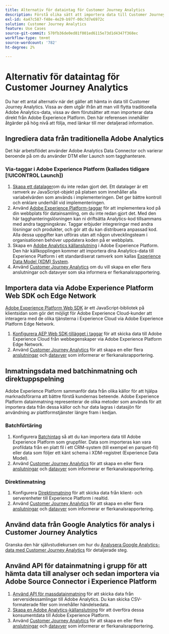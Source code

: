 ```yaml
---
title: Alternativ för dataintag för Customer Journey Analytics
description: Förstå olika sätt att importera data till Customer Journey Analytics
exl-id: 4a47c587-f48e-4e29-b97f-00c7d7e6972c
solution: Customer Journey Analytics
feature: Use Cases
source-git-commit: 570fb36de0ed81f001ed6115e73d1d4347f368ec
workflow-type: tm+mt
source-wordcount: '782'
ht-degree: 2%

---
```


# Alternativ för dataintag för Customer Journey Analytics

Du har ett antal alternativ när det gäller att hämta in data till Customer Journey Analytics. Vissa av dem utgår ifrån att man vill flytta traditionella Adobe Analytics-data, vissa av dem förutsätter att man importerar data direkt från Adobe Experience Platform. Den här referensen innehåller åtgärder på hög nivå att följa, med länkar till mer detaljerad information.

## Ingrediera data från traditionella Adobe Analytics

Det här arbetsflödet använder Adobe Analytics Data Connector och varierar beroende på om du använder DTM eller Launch som tagghanterare.

### Via-taggar i Adobe Experience Platform (kallades tidigare [!UICONTROL Launch])

1. [Skapa ett datalager](https://experienceleague.adobe.com/docs/analytics/implementation/prepare/data-layer.html)om du inte redan gjort det. Ett datalager är ett ramverk av JavaScript-objekt på platsen som innehåller alla variabelvärden som används i implementeringen. Det ger bättre kontroll och enklare underhåll vid implementeringen.
1. Använd [Adobe Experience Platform-taggar](https://experienceleague.adobe.com/docs/analytics/implementation/launch/overview.html) för att implementera kod på din webbplats för datainsamling, om du inte redan gjort det. Med den här tagghanteringslösningen kan ni driftsätta Analytics-kod tillsammans med andra taggningskrav. Taggar erbjuder integreringar med andra lösningar och produkter, och gör att du kan distribuera anpassad kod. Alla dessa uppgifter kan utföras utan att någon utvecklingsteam i organisationen behöver uppdatera koden på er webbplats.
1. Skapa en [Adobe Analytics källanslutning](https://experienceleague.adobe.com/docs/experience-platform/sources/ui-tutorials/create/adobe-applications/analytics.html) i Adobe Experience Platform. Den här källkopplingen kommer att importera dina Analytics-data till Experience Platform i ett standardiserat ramverk som kallas [Experience Data Model (XDM) System](https://experienceleague.adobe.com/docs/experience-platform/xdm/home.html?lang=sv).
1. Använd [Customer Journey Analytics](https://experienceleague.adobe.com/docs/analytics-platform/using/cja-overview/cja-getting-started.html) om du vill skapa en eller flera anslutningar och datavyer som ska informera er flerkanalsrapportering.

## Importera data via Adobe Experience Platform Web SDK och Edge Network

[Adobe Experience Platform Web SDK](https://experienceleague.adobe.com/docs/experience-platform/edge/home.html?lang=en) är ett JavaScript-bibliotek på klientsidan som gör det möjligt för Adobe Experience Cloud-kunder att interagera med de olika tjänsterna i Experience Cloud via Adobe Experience Platform Edge Network.

1. [Konfigurera AEP Web SDK-tillägget i taggar](https://experienceleague.adobe.com/docs/experience-platform/tags/extensions/adobe/sdk/overview.html?lang=en) för att skicka data till Adobe Experience Cloud från webbegenskaper via Adobe Experience Platform Edge Network.
1. Använd [Customer Journey Analytics](https://experienceleague.adobe.com/docs/analytics-platform/using/cja-overview/cja-getting-started.html) för att skapa en eller flera [anslutningar](/help/connections/create-connection.md) och [datavyer](/help/data-views/data-views.md) som informerar er flerkanalsrapportering.

## Inmatningsdata med batchinmatning och direktuppspelning

Adobe Experience Platform sammanför data från olika källor för att hjälpa marknadsförarna att bättre förstå kundernas beteende. Adobe Experience Platform datainmatning representerar de olika metoder som används för att importera data från dessa källor och hur data lagras i datasjön för användning av plattformstjänster längre fram i kedjan.

### Batchförtäring

1. Konfigurera [Batchintag](https://experienceleague.adobe.com/docs/experience-platform/ingestion/batch/overview.html?lang=en#batch) så att du kan importera data till Adobe Experience Platform som gruppfiler. Data som importeras kan vara profildata från en platt fil i ett CRM-system (till exempel en parquet-fil) eller data som följer ett känt schema i XDM-registret (Experience Data Model).
1. Använd [Customer Journey Analytics](https://experienceleague.adobe.com/docs/analytics-platform/using/cja-overview/cja-getting-started.html) för att skapa en eller flera [anslutningar](/help/connections/create-connection.md) och [datavyer](/help/data-views/data-views.md) som informerar er flerkanalsrapportering.

### Direktinmatning

1. Konfigurera [Direktinmatning](https://experienceleague.adobe.com/docs/experience-platform/ingestion/streaming/overview.html?lang=en#streaming) för att skicka data från klient- och serverenheter till Experience Platform i realtid.
1. Använd [Customer Journey Analytics](https://experienceleague.adobe.com/docs/analytics-platform/using/cja-overview/cja-getting-started.html) för att skapa en eller flera [anslutningar](/help/connections/create-connection.md) och [datavyer](/help/data-views/data-views.md) som informerar er flerkanalsrapportering.

## Använd data från Google Analytics för analys i Customer Journey Analytics

Granska den här självstudiekursen om hur du [Analysera Google Analytics-data med Customer Journey Analytics](https://experienceleague.adobe.com/docs/platform-learn/comprehensive-technical-tutorial/module16/ex5.html?lang=en#objectives) för detaljerade steg.

## Använd API för datainmatning i grupp för att hämta data till analyser och sedan importera via Adobe Source Connector i Experience Platform

1. [Använd API för massdatainmatning](https://www.adobe.io/apis/experiencecloud/analytics/docs.html#!AdobeDocs/analytics-2.0-apis/master/bdia.md) för att skicka data från serversidessamlingar till Adobe Analytics. Du kan skicka CSV-formaterade filer som innehåller händelsedata.
1. [Skapa en Adobe Analytics-källanslutning](https://experienceleague.adobe.com/docs/experience-platform/sources/ui-tutorials/create/adobe-applications/analytics.html?lang=en) för att överföra dessa konsumentdata till Adobe Experience Platform.
1. Använd [Customer Journey Analytics](https://experienceleague.adobe.com/docs/analytics-platform/using/cja-overview/cja-getting-started.html) för att skapa en eller flera [anslutningar](/help/connections/create-connection.md) och [datavyer](/help/data-views/data-views.md) som informerar er flerkanalsrapportering.
